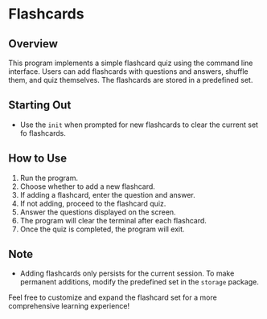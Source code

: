 # Flashcards

## Overview
This program implements a simple flashcard quiz using the command line interface. Users can add flashcards with questions and answers, shuffle them, and quiz themselves. The flashcards are stored in a predefined set.

## Starting Out
- Use the `init` when prompted for new flashcards to clear the current set fo flashcards.

## How to Use

1. Run the program.
2. Choose whether to add a new flashcard.
3. If adding a flashcard, enter the question and answer.
4. If not adding, proceed to the flashcard quiz.
5. Answer the questions displayed on the screen.
6. The program will clear the terminal after each flashcard.
7. Once the quiz is completed, the program will exit.

## Note
- Adding flashcards only persists for the current session. To make permanent additions, modify the predefined set in the `storage` package.

Feel free to customize and expand the flashcard set for a more comprehensive learning experience!